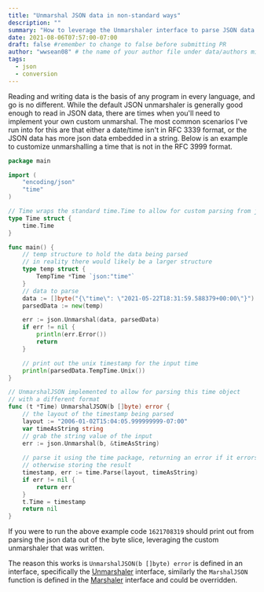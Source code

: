 ```yaml
---
title: "Unmarshal JSON data in non-standard ways"
description: ""
summary: "How to leverage the Unmarshaler interface to parse JSON data in ways that fit your needs"
date: 2021-08-06T07:57:00-07:00
draft: false #remember to change to false before submitting PR
author: "wwsean08" # the name of your author file under data/authors minus the yaml file extension
tags:
  - json
  - conversion
---
```


Reading and writing data is the basis of any program in every language, and go is no different.  While the default JSON unmarshaler is generally good enough to read in JSON data, there are times when you'll need to implement your own custom unmarshal.  The most common scenarios I've run into for this are that either a date/time isn't in RFC 3339 format, or the JSON data has more json data embedded in a string.  Below is an example to customize unmarshalling a time that is not in the RFC 3999 format.

```go
package main

import (
	"encoding/json"
	"time"
)

// Time wraps the standard time.Time to allow for custom parsing from json
type Time struct {
	time.Time
}

func main() {
	// temp structure to hold the data being parsed
	// in reality there would likely be a larger structure
	type temp struct {
		TempTime *Time `json:"time"`
	}
	// data to parse
	data := []byte("{\"time\": \"2021-05-22T18:31:59.588379+00:00\"}")
	parsedData := new(temp)

	err := json.Unmarshal(data, parsedData)
	if err != nil {
		println(err.Error())
		return
	}

	// print out the unix timestamp for the input time
	println(parsedData.TempTime.Unix())
}

// UnmarshalJSON implemented to allow for parsing this time object 
// with a different format
func (t *Time) UnmarshalJSON(b []byte) error {
	// the layout of the timestamp being parsed
	layout := "2006-01-02T15:04:05.999999999-07:00"
	var timeAsString string
	// grab the string value of the input
	err := json.Unmarshal(b, &timeAsString)
	
	// parse it using the time package, returning an error if it errors
	// otherwise storing the result
	timestamp, err := time.Parse(layout, timeAsString)
	if err != nil {
		return err
	}
	t.Time = timestamp
	return nil
}
```

If you were to run the above example code `1621708319` should print out from parsing the json data out of the byte slice, leveraging the custom unmarshaler that was written.

The reason this works is `UnmarshalJSON(b []byte) error` is defined in an interface, specifically the [Unmarshaler](https://pkg.go.dev/encoding/json#Unmarshaler) interface, similarly the `MarshalJSON` function is defined in the [Marshaler](https://pkg.go.dev/encoding/json#Marshaler) interface and could be overridden.